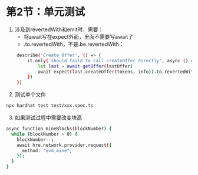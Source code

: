 # 第2节：单元测试



1. 涉及到revertedWith和emit时，需要：
   - 将await写在expect外面，里面不需要写await了
   - .to.revertedWith，不是.be.revertedWith：

```sh
    describe('Create Offer', () => {
        it.only('should faild to call createOffer directly', async () => {
            let last = await getOffer(lastOffer)
            await expect(last.createOffer(tokens, info)).to.revertedWith("Bazaar: permission denied")
        })
    })
```

2. 测试单个文件

```sh
npx hardhat test test/xxx.spec.ts
```

3. 如果测试过程中需要改变块高

```sh
async function mineBlocks(blockNumber) {
  while (blockNumber > 0) {
    blockNumber--;
    await hre.network.provider.request({
      method: "evm_mine",
    });
  }
}
```

